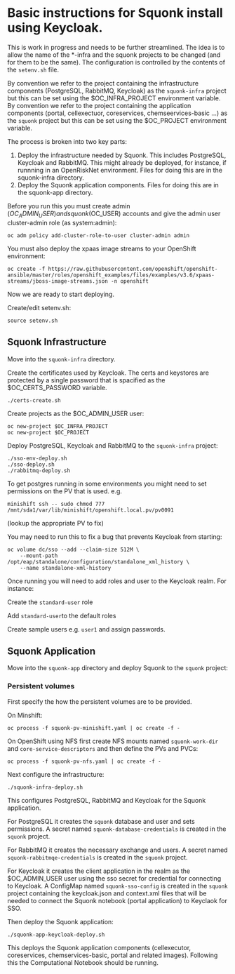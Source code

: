 # Basic instructions for Squonk install using Keycloak.

This is work in progress and needs to be further streamlined.
The idea is to allow the name of the *-infra and the squonk projects to be changed (and for them to be the same). 
The configuration is controlled by the contents of
the `setenv.sh` file.

By convention we refer to the project containing the infrastructure components (PostgreSQL, RabbitMQ, Keycloak) as the 
`squonk-infra` project but this can be set using the $OC_INFRA_PROJECT environment variable.
By convention we refer to the project containing the application components (portal, cellexectuor, coreservices, chemseervices-basic ...) as the `squonk` project but this can be set using the $OC_PROJECT environment variable.
 
The process is broken into two key parts:

1. Deploy the infrastructure needed by Squonk. This includes PostgreSQL, Keycloak and RabbitMQ. This might already be deployed, 
for instance, if runnning in an OpenRiskNet environment. Files for doing this are in the squonk-infra directory.
2. Deploy the Squonk application components. Files for doing this are in the squonk-app directory.

Before you run this you must create admin ($OC_ADMIN_USER) and squonk ($OC_USER) accounts
and give the admin user cluster-admin role (as system:admin):
```
oc adm policy add-cluster-role-to-user cluster-admin admin
```

You must also deploy the xpaas image streams to your OpenShift environment:
```
oc create -f https://raw.githubusercontent.com/openshift/openshift-ansible/master/roles/openshift_examples/files/examples/v3.6/xpaas-streams/jboss-image-streams.json -n openshift
```

Now we are ready to start deploying.

Create/edit setenv.sh:
```
source setenv.sh
```

## Squonk Infrastructure

Move into the `squonk-infra` directory.

Create the certificates used by Keycloak.
The certs and keystores are protected by a single password that is spacified as the $OC_CERTS_PASSWORD variable.

```
./certs-create.sh
```

Create projects as the $OC_ADMIN_USER user:
```
oc new-project $OC_INFRA_PROJECT
oc new-project $OC_PROJECT
```

Deploy PostgreSQL, Keycloak and RabbitMQ to the `squonk-infra` project:
```
./sso-env-deploy.sh
./sso-deploy.sh
./rabbitmq-deploy.sh
```

To get postgres running in some environments you might need to set permissions on the PV that is used. e.g.
```
minishift ssh -- sudo chmod 777 /mnt/sda1/var/lib/minishift/openshift.local.pv/pv0091
```
(lookup the appropriate PV to fix)

You may need to run this to fix a bug that prevents Keycloak from starting:
```
oc volume dc/sso --add --claim-size 512M \
    --mount-path /opt/eap/standalone/configuration/standalone_xml_history \
    --name standalone-xml-history
```
    
Once running you will need to add roles and user to the Keycloak realm.
For instance:

Create the `standard-user` role

Add `standard-user`to the default roles

Create sample users e.g. `user1` and assign passwords.

## Squonk Application

Move into the `squonk-app` directory and deploy Squonk to the `squonk` project:

### Persistent volumes

First specify the how the persistent volumes are to be provided.

On Minshift:
```
oc process -f squonk-pv-minishift.yaml | oc create -f -
```

On OpenShift using NFS first create NFS mounts named `squonk-work-dir` and `core-service-descriptors` and then define the
PVs and PVCs:
```
oc process -f squonk-pv-nfs.yaml | oc create -f -
```
 

Next configure the infrastructure: 
```
./squonk-infra-deploy.sh
```
This configures PostgreSQL, RabbitMQ and Keycloak for the Squonk application.

For PostgreSQL it creates the `squonk` database and user and sets permissions. A secret named `squonk-database-credentials` is created in the `squonk` project.

For RabbitMQ it creates the necessary exchange and users. A secret named `squonk-rabbitmqe-credentials` is created in the `squonk` project.

For Keycloak it creates the client application in the realm as the $OC_ADMIN_USER user using the sso secret for credential for connecting to Keycloak. A ConfigMap named `squonk-sso-config` is created in the `squonk` project containing the keycloak.json and context.xml files that will be needed to connect the Squonk notebook (portal application) to Keyclaok for SSO.

Then deploy the Squonk application: 
```
./squonk-app-keycloak-deploy.sh
```
This deploys the Squonk application components (cellexecutor, coreservices, chemservices-basic, portal and related images).
Following this the Computational Notebook should be running.


